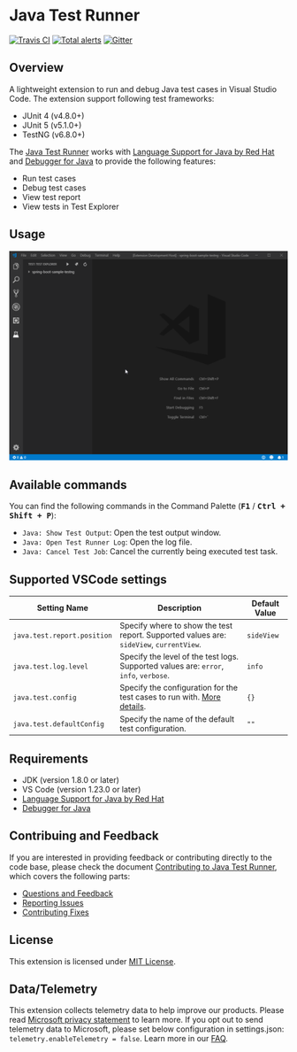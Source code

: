 # Java Test Runner

[![Travis CI](https://travis-ci.org/Microsoft/vscode-java-test.svg?branch=master)](https://travis-ci.org/Microsoft/vscode-java-test)
[![Total alerts](https://img.shields.io/lgtm/alerts/g/Microsoft/vscode-java-test.svg?logo=lgtm&logoWidth=18)](https://lgtm.com/projects/g/Microsoft/vscode-java-test/alerts/)
[![Gitter](https://badges.gitter.im/Microsoft/vscode-java-test.svg)](https://gitter.im/Microsoft/vscode-java-test)

## Overview

A lightweight extension to run and debug Java test cases in Visual Studio Code. The extension support following test frameworks:

- JUnit 4 (v4.8.0+)
- JUnit 5 (v5.1.0+)
- TestNG (v6.8.0+)

The [Java Test Runner](https://marketplace.visualstudio.com/items?itemName=vscjava.vscode-java-test) works with [Language Support for Java by Red Hat](https://marketplace.visualstudio.com/items?itemName=redhat.java) and [Debugger for Java](https://marketplace.visualstudio.com/items?itemName=vscjava.vscode-java-debug) to provide the following features:

- Run test cases
- Debug test cases
- View test report
- View tests in Test Explorer

## Usage

![Run/debug JUnit test](https://github.com/Microsoft/vscode-java-test/raw/master/demo/demo.gif)

## Available commands

You can find the following commands in the Command Palette (<kbd>**F1**</kbd> / <kbd>**Ctrl + Shift + P**</kbd>):
- `Java: Show Test Output`: Open the test output window.
- `Java: Open Test Runner Log`: Open the log file.
- `Java: Cancel Test Job`: Cancel the currently being executed test task.

## Supported VSCode settings

| Setting Name | Description | Default Value |
|---|---|---|
| `java.test.report.position` | Specify where to show the test report. Supported values are: `sideView`, `currentView`. | `sideView` |
| `java.test.log.level` | Specify the level of the test logs. Supported values are: `error`, `info`, `verbose`. | `info` |
| `java.test.config` | Specify the configuration for the test cases to run with. [More details](https://aka.ms/java-test-config). | `{}` |
| `java.test.defaultConfig` | Specify the name of the default test configuration. | `""` |

## Requirements

- JDK (version 1.8.0 or later)
- VS Code (version 1.23.0 or later)
- [Language Support for Java by Red Hat](https://marketplace.visualstudio.com/items?itemName=redhat.java)
- [Debugger for Java](https://marketplace.visualstudio.com/items?itemName=vscjava.vscode-java-debug)

## Contribuing and Feedback
If you are interested in providing feedback or contributing directly to the code base, please check the document [Contributing to Java Test Runner](https://github.com/Microsoft/vscode-java-test/blob/master/CONTRIBUTING.md), which covers the following parts:
- [Questions and Feedback](https://github.com/Microsoft/vscode-java-test/blob/master/CONTRIBUTING.md#questions-and-feedback)
- [Reporting Issues](https://github.com/Microsoft/vscode-java-test/blob/master/CONTRIBUTING.md#reporting-issues)
- [Contributing Fixes](https://github.com/Microsoft/vscode-java-test/blob/master/CONTRIBUTING.md#contributing-fixes)

## License

This extension is licensed under [MIT License](https://github.com/Microsoft/vscode-java-test/blob/master/LICENSE.txt).

## Data/Telemetry

This extension collects telemetry data to help improve our products. Please read [Microsoft privacy statement](https://privacy.microsoft.com/en-us/privacystatement) to learn more. If you opt out to send telemetry data to Microsoft, please set below configuration in settings.json: `telemetry.enableTelemetry = false`. Learn more in our [FAQ](https://code.visualstudio.com/docs/supporting/faq#_how-to-disable-telemetry-reporting).
